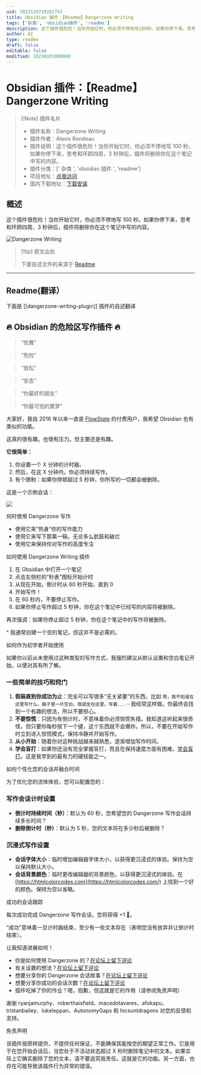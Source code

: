 ```yaml
---
uid: 2023120719262742
title: Obsidian 插件：【Readme】Dangerzone Writing
tags: ['杂类', 'obsidian插件', 'readme']
description: 这个插件很危险！当你开始它时，你必须不停地写100秒。如果你停下来，思考和环顾四周，3秒钟后，插件将删除你在这个笔记中写的内容。
author: AI
type: readme
draft: false
editable: false
modified: 20230101000000
---
```


# Obsidian 插件：【Readme】Dangerzone Writing

> [!Note] 插件名片
> - 插件名称：Dangerzone Writing
> - 插件作者：Alexis Rondeau
> - 插件说明：这个插件很危险！当你开始它时，你必须不停地写 100 秒。如果你停下来，思考和环顾四周，3 秒钟后，插件将删除你在这个笔记中写的内容。
> - 插件分类：[' 杂类 ', 'obsidian 插件 ', 'readme']
> - 项目地址：[点我访问](https://github.com/akaalias/dangerzone-writing-plugin)
> - 国内下载地址：[下载安装](https://pkmer.cn/products/plugin/pluginMarket/?dangerzone-writing-plugin)

## 概述

这个插件很危险！当你开始它时，你必须不停地写 100 秒。如果你停下来，思考和环顾四周，3 秒钟后，插件将删除你在这个笔记中写的内容。

![Dangerzone Writing](https://cdn.pkmer.cn/covers/dangerzone-writing-plugin_new.gif!pkmer)

> [!tip] 原文出处
>
>下面自述文件的来源于 [Readme](https://ghproxy.net/https://raw.githubusercontent.com/akaalias/dangerzone-writing-plugin/master/README.md)
>

---

## Readme(翻译）

下面是 [[dangerzone-writing-plugin]] 插件的自述翻译

## 🔥 Obsidian 的危险区写作插件 🔥

> “优雅”

> “危险”

> “放松”

> “变态”

> “你最好的朋友”

> “你最可怕的噩梦”

大家好，我自 2016 年以来一直是 [FlowState](https://apps.apple.com/de/app/flowstate/id1060276201) 的付费用户，我希望 Obsidian 也有类似的功能。

这真的很有趣。也很有压力。但主要还是有趣。

**它很简单：**

1. 你设置一个 X 分钟的计时器。
2. 然后，在这 X 分钟内，你必须持续写作。
3. 有个限制：如果你停顿超过 5 秒钟，你所写的一切都会被删除。

这是一个示例会话：

![](https://cdn.pkmer.cn/covers/dangerzone-writing-plugin_1_0.gif!pkmer)

何时使用 Dangerzone 写作

- 使用它来“热身”你的写作能力
- 使用它来写下那第一稿，无论多么肮脏和破烂
- 使用它来保持你对写作的高度专注

如何使用 Dangerzone Writing 插件

1. 在 Obsidian 中打开一个笔记
2. 点击左侧栏的“秒表”图标开始计时
3. 从现在开始，倒计时从 60 秒开始，直到 0
4. 开始写作！
5. 在 60 秒内，不要停止写作。
6. 如果你停止写作超过 5 秒钟，你在这个笔记中已经写的内容将被删除。

再次强调：如果你停止超过 5 秒钟，你在这个笔记中的写作将被删除。

^ 我通常创建一个空的笔记，但这并不是必需的。

如何作为初学者开始使用

如果你以前从未使用过这种类型的写作方式，我强烈建议从默认设置和空白笔记开始，以便对其有所了解。

### 一些简单的技巧和窍门

1. **假装直到你成功为止**：完全可以写很多“无关紧要”的东西，比如 `嗯，我不知道在这里写什么。脑子里一片空白。我就坐在这里。写着...` - 我经常这样做。你最终会找到一个有趣的想法，所以不要担心。
2. **不要惊慌**：只因为有倒计时，不意味着你必须惊慌失措。我知道这听起来很奇怪，但只要你每秒按下一个键，这个东西就不会爆炸。所以，不要在开始写作时立刻进入惊慌模式，保持冷静并开始写作。
3. **从小开始**：随着你对这种挑战越来越熟悉，逐渐增加写作时间。
4. **学会盲打**：如果你还没有完全掌握盲打，而且在保持速度方面有困难，[学会盲打](https://www.typingclub.com/)。这是我学到的最有力的硬技能之一。

如何个性化您的会话并融合时间

为了优化您的流体体验，您可以配置您的：

### 写作会话计时设置

- **倒计时持续时间（秒）**：默认为 60 秒，您希望您的 Dangerzone 写作会话持续多长时间？
- **删除倒计时（秒）**：默认为 5 秒，您的文本将在多少秒后被删除？

### 沉浸式写作设置

- **会话字体大小**：临时增加编辑器字体大小，以获得更沉浸式的体验。保持为空以保持默认大小。
- **会话背景颜色**：临时更改编辑器的背景颜色，以获得更沉浸式的体验。在 [https://htmlcolorcodes.com](https://htmlcolorcodes.com/) 上找到一个好的颜色。保持为空以省略。

成功的会话跟踪

每次成功完成 Dangerzone 写作会话，您将获得 +1 🎉。

“成功”意味着一旦计时器结束，至少有一些文本存在（表明您没有放弃并让倒计时结束）。

让我知道进展如何！

- 你是如何使用 Dangerzone 的？[在论坛上留下评论](https://forum.obsidian.md/t/dangerzone-flowstate-like-plugin-prototype/8776)
- 有关设置的想法？[在论坛上留下评论](https://forum.obsidian.md/t/dangerzone-flowstate-like-plugin-prototype/8776)
- 想要分享你的 Dangerzone 会话故事？[在论坛上留下评论](https://forum.obsidian.md/t/dangerzone-flowstate-like-plugin-prototype/8776)
- 想要分享你成功的会话次数？[在论坛上留下评论](https://forum.obsidian.md/t/dangerzone-flowstate-like-plugin-prototype/8776)
- 插件吃掉了你的作业？嗯，抱歉，但这就是它的作用（请参阅免责声明）

谢谢 ryanjamurphy、roberthaisfield、macedotavares、afokapu、tristanbailey、lukeleppan、AutonomyGaps 和 hicsuntdragons 对您的反馈和支持。

免责声明

该插件按原样提供，不提供任何保证，不能确保其能按您的期望正常工作。它是用于在您开始会话后，当您处于不活动状态超过 X 秒时删除笔记中的文本。如果实际上它确实删除了您的文本，请不要追究我责任。这就是它的功能。另一方面，也存在可能导致该插件行为异常的错误。
